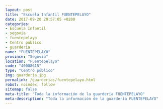 ```yaml
---
layout: post
title: "Escuela Infantil FUENTEPELAYO"
date: 2017-09-20 20:57:05 +0200
categories:
- Escuela Infantil
- segovia
- fuentepelayo
- Centro público
- guarderia
name: "FUENTEPELAYO"
province: "Segovia"
location: "Fuentepelayo"
code: "40008615"
type: "Centro público"
img: guarderia.jpg
permalink: /guarderias/fuentepelayo.html
robot: noindex, follow
sitemap: false
meta-title: "Toda la información de la guardería FUENTEPELAYO"
meta-description: "Toda la información de la guardería FUENTEPELAYO"
---
```

